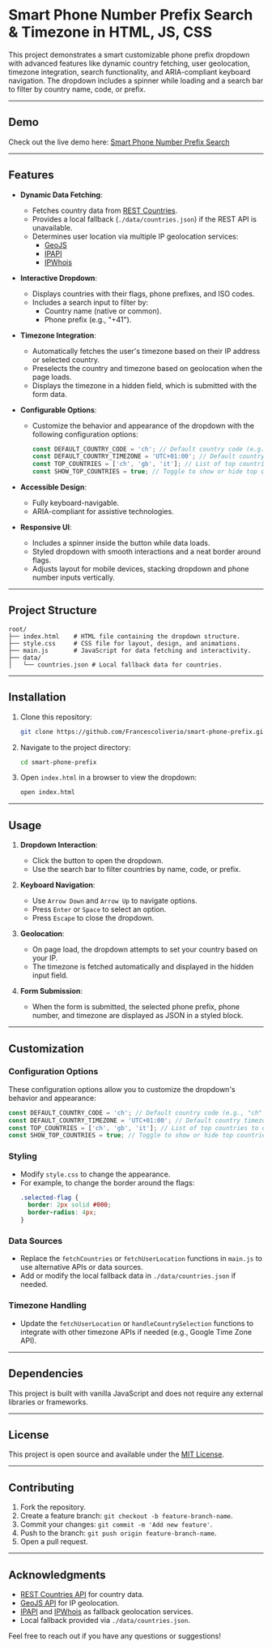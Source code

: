 # Smart Phone Number Prefix Search & Timezone in HTML, JS, CSS

This project demonstrates a smart customizable phone prefix dropdown with advanced features like dynamic country fetching, user geolocation, timezone integration, search functionality, and ARIA-compliant keyboard navigation. The dropdown includes a spinner while loading and a search bar to filter by country name, code, or prefix.

---

## Demo

Check out the live demo here: <a href="https://smart-phone-prefix.francescoliverio.com/" target="_blank">Smart Phone Number Prefix Search</a>

---

## Features

- **Dynamic Data Fetching**:

  - Fetches country data from [REST Countries](https://restcountries.com/v3.1/all).
  - Provides a local fallback (`./data/countries.json`) if the REST API is unavailable.
  - Determines user location via multiple IP geolocation services:
    - [GeoJS](https://get.geojs.io/v1/ip/geo.json)
    - [IPAPI](https://ipapi.co/json/)
    - [IPWhois](https://ipwhois.app/json/)

- **Interactive Dropdown**:

  - Displays countries with their flags, phone prefixes, and ISO codes.
  - Includes a search input to filter by:
    - Country name (native or common).
    - Phone prefix (e.g., "+41").

- **Timezone Integration**:

  - Automatically fetches the user's timezone based on their IP address or selected country.
  - Preselects the country and timezone based on geolocation when the page loads.
  - Displays the timezone in a hidden field, which is submitted with the form data.

- **Configurable Options**:

  - Customize the behavior and appearance of the dropdown with the following configuration options:
    ```javascript
    const DEFAULT_COUNTRY_CODE = 'ch'; // Default country code (e.g., "ch" fro Swiss or "it" for Italy)
    const DEFAULT_COUNTRY_TIMEZONE = 'UTC+01:00'; // Default country timezone
    const TOP_COUNTRIES = ['ch', 'gb', 'it']; // List of top countries to display at the top
    const SHOW_TOP_COUNTRIES = true; // Toggle to show or hide top countries
    ```

- **Accessible Design**:

  - Fully keyboard-navigable.
  - ARIA-compliant for assistive technologies.

- **Responsive UI**:

  - Includes a spinner inside the button while data loads.
  - Styled dropdown with smooth interactions and a neat border around flags.
  - Adjusts layout for mobile devices, stacking dropdown and phone number inputs vertically.

---

## Project Structure

```
root/
├── index.html    # HTML file containing the dropdown structure.
├── style.css     # CSS file for layout, design, and animations.
├── main.js       # JavaScript for data fetching and interactivity.
├── data/
│   └── countries.json # Local fallback data for countries.
```

---

## Installation

1. Clone this repository:

   ```bash
   git clone https://github.com/Francescoliverio/smart-phone-prefix.git
   ```

2. Navigate to the project directory:

   ```bash
   cd smart-phone-prefix
   ```

3. Open `index.html` in a browser to view the dropdown:

   ```bash
   open index.html
   ```

---

## Usage

1. **Dropdown Interaction**:

   - Click the button to open the dropdown.
   - Use the search bar to filter countries by name, code, or prefix.

2. **Keyboard Navigation**:

   - Use `Arrow Down` and `Arrow Up` to navigate options.
   - Press `Enter` or `Space` to select an option.
   - Press `Escape` to close the dropdown.

3. **Geolocation**:

   - On page load, the dropdown attempts to set your country based on your IP.
   - The timezone is fetched automatically and displayed in the hidden input field.

4. **Form Submission**:

   - When the form is submitted, the selected phone prefix, phone number, and timezone are displayed as JSON in a styled block.

---

## Customization

### Configuration Options

These configuration options allow you to customize the dropdown's behavior and appearance:

```javascript
const DEFAULT_COUNTRY_CODE = 'ch'; // Default country code (e.g., "ch" fro Swiss or "it" for Italy)
const DEFAULT_COUNTRY_TIMEZONE = 'UTC+01:00'; // Default country timezone
const TOP_COUNTRIES = ['ch', 'gb', 'it']; // List of top countries to display at the top
const SHOW_TOP_COUNTRIES = true; // Toggle to show or hide top countries
```

### Styling

- Modify `style.css` to change the appearance.
- For example, to change the border around the flags:
  ```css
  .selected-flag {
    border: 2px solid #000;
    border-radius: 4px;
  }
  ```

### Data Sources

- Replace the `fetchCountries` or `fetchUserLocation` functions in `main.js` to use alternative APIs or data sources.
- Add or modify the local fallback data in `./data/countries.json` if needed.

### Timezone Handling

- Update the `fetchUserLocation` or `handleCountrySelection` functions to integrate with other timezone APIs if needed (e.g., Google Time Zone API).

---

## Dependencies

This project is built with vanilla JavaScript and does not require any external libraries or frameworks.

---

## License

This project is open source and available under the [MIT License](LICENSE).

---

## Contributing

1. Fork the repository.
2. Create a feature branch: `git checkout -b feature-branch-name`.
3. Commit your changes: `git commit -m 'Add new feature'`.
4. Push to the branch: `git push origin feature-branch-name`.
5. Open a pull request.

---

## Acknowledgments

- [REST Countries API](https://restcountries.com/v3.1/all) for country data.
- [GeoJS API](https://get.geojs.io/) for IP geolocation.
- [IPAPI](https://ipapi.co/json/) and [IPWhois](https://ipwhois.app/json/) as fallback geolocation services.
- Local fallback provided via `./data/countries.json`.

Feel free to reach out if you have any questions or suggestions!